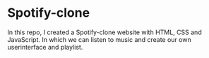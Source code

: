 # Spotify-clone
In this repo, I created a Spotify-clone website with HTML, CSS and JavaScript. In which we can listen to music and create our own userinterface and playlist.
